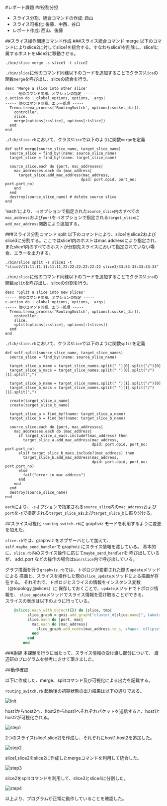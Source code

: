 #レポート課題
##役割分担

* スライス分割、統合コマンドの作成: 西山
* スライス可視化: 後藤、中西、谷口
* レポート作成: 西山、後藤

##スライス操作関連コマンド作成
###スライス統合コマンド merge
以下のコマンドによりslice2に対してslice1を統合する。すなわちslice1を削除し、slice1に属するホストをslice2に移動させる。

`./bin/slice merge -s slice1 -t slice2`

`./bin/slice`に他のコマンド同様以下のコードを追加することでクラス`Slice`の関数`merge`を呼び出し、sliceの統合を行う。

    desc 'Merge a slice into other slice'
    ----- 他のコマンド同様、オプションの指定 -----
    c.action do |_global_options, options, _args|
    ----- 他のコマンド同様、エラー処理 -----
      Trema.trema_process('RoutingSwitch', options[:socket_dir]).
        controller.
        slice.
        merge(options[:sslice], options[:tslice])
      end
    end

`./lib/slice.rb`において、クラス`Slice`で以下のように関数`merge`を定義

    def self.merge(source_slice_name, target_slice_name)
      source_slice = find_by!(name: source_slice_name)
      target_slice = find_by!(name: target_slice_name)
    
      source_slice.each do |port, mac_addresses|
        mac_addresses.each do |mac_address|
          target_slice.add_mac_address(mac_address,
                                      dpid: port.dpid, port_no: port.port_no)
        end
      end
      destroy(source_slice_name) # delete source slice
    end

'each'により、`-s`オプションで指定された`source_slice`内のすべての`mac_address`および`port`を`-t`オプションで指定される`target_slice`に`add_mac_address`関数により追加する。

###スライス分割コマンド split
以下のコマンドにより、slice1をslice2およびslice3に分割する。ここではslice1内のホストはmac addressにより指定され、またslice1内のすべてのホストが分割先スライスにおいて指定されていない場合、エラーを出力する。

`./bin/slice split -s slice1 -t "slice2/11:11:11:11:11:11,22:22:22:22:22:22 slice3/33:33:33:33:33:33"`

`./bin/slice`に他のコマンド同様以下のコードを追加することでクラス`Slice`の関数`split`を呼び出し、sliceの分割を行う。

    desc 'Split a slice into new slices'
    ----- 他のコマンド同様、オプションの指定 -----
    c.action do |_global_options, options, _args|
    ----- 他のコマンド同様、エラー処理 -----
      Trema.trema_process('RoutingSwitch', options[:socket_dir]).
        controller.
        slice.
        split(options[:sslice], options[:tslices])
      end
    end

`./lib/slice.rb`において、クラス`Slice`で以下のように関数`split`を定義

    def self.split(source_slice_name, target_slice_names) 
      source_slice = find_by!(name: source_slice_name)
    
      target_slice_a_name = target_slice_names.split(" ")[0].split("/")[0]
      target_slice_a_macs = target_slice_names.split(" ")[0].split("/")[1].split(",")
    
      target_slice_b_name = target_slice_names.split(" ")[1].split("/")[0]
      target_slice_b_macs = target_slice_names.split(" ")[1].split("/")[1].split(",")
    
      create(target_slice_a_name)
      create(target_slice_b_name)
    
      target_slice_a = find_by!(name: target_slice_a_name)
      target_slice_b = find_by!(name: target_slice_b_name)
       
      source_slice.each do |port, mac_addresses|
        mac_addresses.each do |mac_address|
          if target_slice_a_macs.include?(mac_address) then
            target_slice_a.add_mac_address(mac_address,
                                           dpid: port.dpid, port_no: port.port_no)
          elsif target_slice_b_macs.include?(mac_address) then
            target_slice_b.add_mac_address(mac_address,
                                           dpid: port.dpid, port_no: port.port_no)
          else
            fail("error in mac address")
          end
        end
      end
      destroy(source_slice_name)
    end

`each`により、`-s`オプションで指定される`source_slice`内の`mac_address`および`port`を`-t`で指定される`target_slice_a`および`target_slice_b`に振り分ける。


##スライス可視化
`routing_switch.rb`に graphviz モードを利用するように変更を加えた。

`slice.rb`では、graphviz をオブザーバとして加えて、
`self.maybe_send_handler`で graphviz にスライス情報を渡している。
基本的に、`slice.rb`内のスライス操作に応じて`maybe_send_handler`を
呼び出しているが、 add_port などの操作の場合は`bin/slice`内で呼び出している。

グラフ描画を行う`graphviz.rb`では、トポロジが変更された際の`update`メソッドによる
描画と、スライスを操作した際の`slice_update`メソッドによる描画が存在する。
それぞれで、トポロジとスライスの情報をインスタンス変数（@topology,@slices）に
保存しておくことで、`update`メソッドでトポロジ情報を、
`slice_update`メソッドでスライス情報を受け取ることができる。  
スライスの表示は以下のように行っている。

```ruby:graphviz.rb
	@slices.each_with_object({}) do |slice, tmp|
          slice_graph = gviz.add_graph("cluster_#{slice.name}", label: slice.name, style: 'dashed')
          slice.each do |port, mac|
            mac.each do |mac_address|
              slice_graph.add_nodes(mac_address.to_s, shape: 'ellipse')
            end
          end
        end
```

###謝辞
本課題を行うに当たって、スライス情報の受け渡し部分について、
渡辺研のプログラムを参考にさせて頂きました。

##動作確認

以下に作成した、merge、splitコマンド及び可視化による出力を記載する。

`routing_switch.rb` 起動後の初期状態の出力結果は以下の通りである。

![init](https://github.com/handai-trema/slicable_switch-team-haselab/figure/shoki.png)

host1からhost2へ、host2からhost1へそれぞれパケットを送信すると、host1とhost2が可視化される。

![step1](https://github.com/handai-trema/_switch-team-haselab/figure/1and2.png)

2つのスライス(slice1,slice2)を作成し、それぞれにhost1,host2を追加した。

![step2](https://github.com/handai-trema/slicable_switch-team-haselab/figure/slice.png)

slice1,slice2をslice2に作成したmergeコマンドを利用して統合した。

![step3](https://github.com/handai-trema/slicable_switch-team-haselab/figure/slice_merged.png)

slice2をsplitコマンドを利用して、slice3とslice4に分割した。

![step4](https://github.com/handai-trema/slicable_switch-team-haselab/figure/slice_split.png)

以上より、プログラムが正常に動作していることを確認した。



